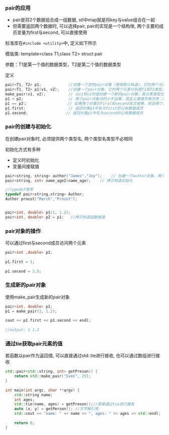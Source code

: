 ### pair的应用

* pair是将2个数据组合成一组数据, stl中map就是将key与value组合在一起
* 但需要返回两个数据时, 可以选择pair, pair的实现是一个结构体, 两个主要的成员变量为first与second, 可以直接使用

标准库在`#include <utility>`中, 定义如下所示

模版类: template<class T1,class T2> struct pair

参数：T1是第一个值的数据类型，T2是第二个值的数据类型

定义

```c++
pair<T1, T2> p1;            //创建一个空的pair对象（使用默认构造），它的两个元素分别是T1和T2类型，采用值初始化。
pair<T1, T2> p1(v1, v2);    //创建一个pair对象，它的两个元素分别是T1和T2类型，其中first成员初始化为v1，second成员初始化为v2。
make_pair(v1, v2);          // 以v1和v2的值创建一个新的pair对象，其元素类型分别是v1和v2的类型。
p1 < p2;                    // 两个pair对象间的小于运算，其定义遵循字典次序：如 p1.first < p2.first 或者 !(p2.first < p1.first) && (p1.second < p2.second) 则返回true。
p1 == p2；                  // 如果两个对象的first和second依次相等，则这两个对象相等；该运算使用元素的==操作符。
p1.first;                   // 返回对象p1中名为first的公有数据成员
p1.second;                 // 返回对象p1中名为second的公有数据成员
```



### pair的创建与初始化

在创建pair对象时, 必须提供两个类型名, 两个类型名类型不必相同

初始化方式有多种

* 定义时初始化
* 变量间接赋值

```c++
pair<string, string> author("James","Joy");    // 创建一个author对象，两个元素类型分别为string类型，并默认初始值为James和Joy。
pair<string, int> name_age2(name_age);    // 拷贝构造初始化

//typedef使用
typedef pair<string,string> Author;
Author proust("March","Proust");


pair<int, double> p1(1, 1.2);
pair<int, double> p2 = p1;   //拷贝构造函数赋值
```



### pair对象的操作

可以通过first与second成员访问两个元素

```c++
pair<int ,double> p1;
 
p1.first = 1;
 
p1.second = 2.5;
```



### 生成新的pair对象

使用make_pair生成新的pair对象

```c++
pair<int, double> p1;
p1 = make_pair(1, 1.2);
 
cout << p1.first << p1.second << endl;
 
//output: 1 1.2
```



### 通过tie获取pair元素的值

若函数以pair作为返回值, 可以直接通过std::tie进行接收, 也可以通过数组进行接收

```c++
std::pair<std::string, int> getPreson() {
    return std::make_pair("Sven", 25);
}
 
int main(int argc, char **argv) {
    std::string name;
    int ages;
    std::tie(name, ages) = getPreson();//直接通过tie进行接收
  	auto [x, y] = getPerson(); //字节解引用
    std::cout << "name: " << name << ", ages: " << ages << std::endl;
 
    return 0;
}
```

